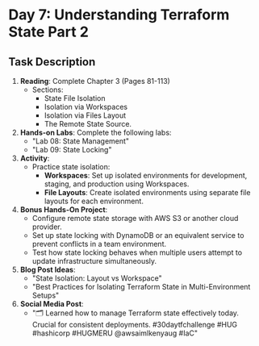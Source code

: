 # Day 7: Understanding Terraform State Part 2

## Task Description

1. **Reading**: Complete Chapter 3 (Pages 81-113)
   - Sections:
     - State File Isolation
     -  Isolation via Workspaces
     -  Isolation via Files Layout
     -  The Remote State Source.
2. **Hands-on Labs**: Complete the following labs:
   - "Lab 08: State Management"
   - "Lab 09: State Locking"
3. **Activity**: 
   - Practice state isolation:
     - **Workspaces**: Set up isolated environments for development, staging, and production using Workspaces.
     - **File Layouts**: Create isolated environments using separate file layouts for each environment.
4. **Bonus Hands-On Project**: 
   - Configure remote state storage with AWS S3 or another cloud provider.
   - Set up state locking with DynamoDB or an equivalent service to prevent conflicts in a team environment.
   - Test how state locking behaves when multiple users attempt to update infrastructure simultaneously.
5. **Blog Post Ideas**: 
   - "State Isolation: Layout vs Workspace"
   - "Best Practices for Isolating Terraform State in Multi-Environment Setups"
6. **Social Media Post**: 
   - "🗂 Learned how to manage Terraform state effectively today. Crucial for consistent deployments. #30daytfchallenge #HUG #hashicorp #HUGMERU @awsaimlkenyaug #IaC"





